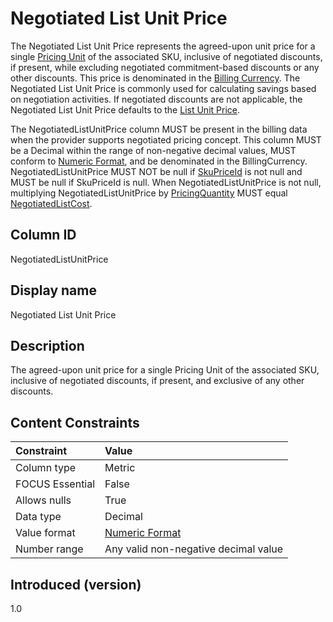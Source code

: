 # Negotiated List Unit Price

The Negotiated List Unit Price represents the agreed-upon unit price for a single [Pricing Unit](#pricingunit) of the associated SKU, inclusive of negotiated discounts, if present, while excluding negotiated commitment-based discounts or any other discounts. This price is denominated in the [Billing Currency](#billingcurrency). The Negotiated List Unit Price is commonly used for calculating savings based on negotiation activities. If negotiated discounts are not applicable, the Negotiated List Unit Price defaults to the [List Unit Price](#listunitprice).

The NegotiatedListUnitPrice column MUST be present in the billing data when the provider supports negotiated pricing concept. This column MUST be a Decimal within the range of non-negative decimal values, MUST conform to [Numeric Format](#numericformat), and be denominated in the BillingCurrency. NegotiatedListUnitPrice MUST NOT be null if [SkuPriceId](#skupriceid) is not null and MUST be null if SkuPriceId is null. When NegotiatedListUnitPrice is not null, multiplying NegotiatedListUnitPrice by [PricingQuantity](#pricingquantity) MUST equal [NegotiatedListCost](#negotiatedlistcost).

## Column ID

NegotiatedListUnitPrice

## Display name

Negotiated List Unit Price

## Description

The agreed-upon unit price for a single Pricing Unit of the associated SKU, inclusive of negotiated discounts, if present, and exclusive of any other discounts.

## Content Constraints

| Constraint      | Value                                |
|:----------------|:-------------------------------------|
| Column type     | Metric                               |
| FOCUS Essential | False                                |
| Allows nulls    | True                                 |
| Data type       | Decimal                              |
| Value format    | [Numeric Format](#numericformat)     |
| Number range    | Any valid non-negative decimal value |

## Introduced (version)

1.0
